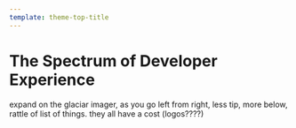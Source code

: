```yaml
---
template: theme-top-title
---
```


# The Spectrum of Developer Experience

expand on the glaciar imager, as you go left from right, less tip, more below, rattle of list of things.  they all have a cost (logos????)

<!--
- live reload
- libs / frameworks
- meta frameworks
- this is not about how good they, they are all "good" and useful, but it's a matter and tradeoff of complexities, costs, risks
- bundlers (just for prod)
- HMR
- TypeScript
-->